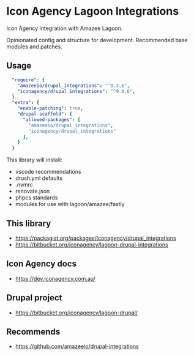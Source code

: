 # Icon Agency Lagoon Integrations

Icon Agency integration with Amazee Lagoon.

Opinionated config and structure for development. Recommended base modules and patches.

## Usage

```yml
  "require": {
    "amazeeio/drupal_integrations": "^0.3.6",
    "iconagency/drupal_integrations": "^9.0.6",
  },
  "extra": {
    "enable-patching": true,
    "drupal-scaffold": {
      "allowed-packages": [
        "amazeeio/drupal_integrations",
        "iconagency/drupal_integrations"
      ],
    }
  }
```

This library will install:
- vscode recommendations
- drush.yml defaults
- .nvmrc
- renovate.json
- phpcs standards
- modules for use with lagoon/amazee/fastly

## This library
- https://packagist.org/packages/iconagency/drupal_integrations
- https://bitbucket.org/iconagency/lagoon-drupal-integrations

## Icon Agency docs
- https://dev.iconagency.com.au/

## Drupal project
- https://bitbucket.org/iconagency/lagoon-drupal/

## Recommends
- https://github.com/amazeeio/drupal-integrations
